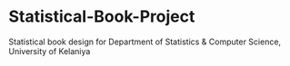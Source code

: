 # Statistical-Book-Project
Statistical book design for Department of Statistics &amp; Computer Science, University of Kelaniya
